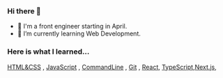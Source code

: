 ### Hi there 👋

- 🌷 I'm a front engineer starting in April.
- 🫧 I’m currently learning Web Development.

### Here is what I learned...
 [HTML&CSS](https://github.com/maikichi/HTML&CSS) , [JavaScript](https://github.com/maikichi/JavaScript) , [CommandLine](https://github.com/maikichi/CommandLine) , [Git](https://github.com/maikichi/Git) , [React](https://github.com/maikichi/React), [TypeScript](),[Next.js](),
